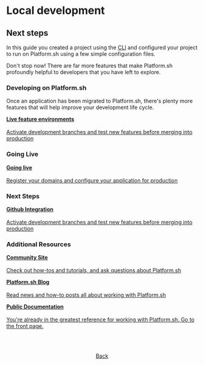 # Local development

## Next steps

In this guide you created a project using the [CLI](/development/cli.md) and configured your project to run on Platform.sh using a few simple configuration files. 

Don't stop now! There are far more features that make Platform.sh profoundly helpful to developers that you have left to explore.

### Developing on Platform.sh

Once an application has been migrated to Platform.sh, there's plenty more features that will help improve your development life cycle.

<html>
<head>
<link rel="stylesheet" href="/styles/styles.css">
</head>
<body>

<a href="/gettingstarted/feature-envs.html" class="buttongen full"><b>Live feature environments</b><br/><br/>Activate development branches and test new features before merging into production</a>

</body>
</html>

### Going Live

<html>
<head>
<link rel="stylesheet" href="/styles/styles.css">
</head>
<body>

<a href="/gettingstarted/feature-envs.html" class="buttongen full"><b>Going live</b><br/><br/>Register your domains and configure your application for production</a>

</body>
</html>

### Next Steps

<html>
<head>
<link rel="stylesheet" href="/styles/styles.css">
</head>
<body>

<a href="/gettingstarted/feature-envs.html" class="buttongen full"><b>Github Integration</b><br/><br/>Activate development branches and test new features before merging into production</a>

</body>
</html>


### Additional Resources

<html>
<head>
<link rel="stylesheet" href="/styles/styles.css">
</head>
<body>


<a href="https://community.platform.sh/" class="buttongen full"><b>Community Site</b><br/><br/>Check out how-tos and tutorials, and ask questions about Platform.sh</a>

<a href="https://platform.sh/blog/" class="buttongen full"><b>Platform.sh Blog</b><br/><br/>Read news and how-to posts all about working with Platform.sh</a>

<a href="https://docs.platform.sh/" class="buttongen full"><b>Public Documentation</b><br/><br/>You're already in the greatest reference for working with Platform.sh. Go to the front page.</a>

</body>
</html>

<html>
<head>
<link rel="stylesheet" href="/styles/styles.css">
</head>
<body>

<br/><br/>

<center>

<a href="/gettingstarted/local-dev/step-4.html" class="buttongen small">Back</a>

</center>

<br/><br/>

</body>
</html>
